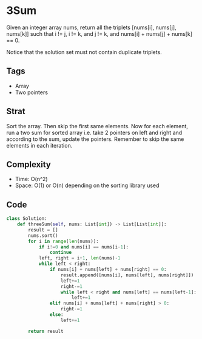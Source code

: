 # 3Sum

Given an integer array nums, return all the triplets [nums[i], nums[j], nums[k]] such that i != j, i != k, and j != k, and nums[i] + nums[j] + nums[k] == 0.

Notice that the solution set must not contain duplicate triplets.

## Tags

- Array
- Two pointers

## Strat

Sort the array. Then skip the first same elements. Now for each element, run a two sum for sorted array i.e. take 2 pointers on left and right and according to the sum, update the pointers. Remember to skip the same elements in each iteration.

## Complexity

- Time: O(n^2)
- Space: O(1) or O(n) depending on the sorting library used

## Code

```python
class Solution:
    def threeSum(self, nums: List[int]) -> List[List[int]]:
        result = []
        nums.sort()
        for i in range(len(nums)):
            if i!=0 and nums[i] == nums[i-1]:
                continue
            left, right = i+1, len(nums)-1
            while left < right:
                if nums[i] + nums[left] + nums[right] == 0:
                    result.append([nums[i], nums[left], nums[right]])
                    left+=1
                    right-=1
                    while left < right and nums[left] == nums[left-1]:
                        left+=1
                elif nums[i] + nums[left] + nums[right] > 0:
                    right-=1
                else:
                    left+=1

        return result
```
